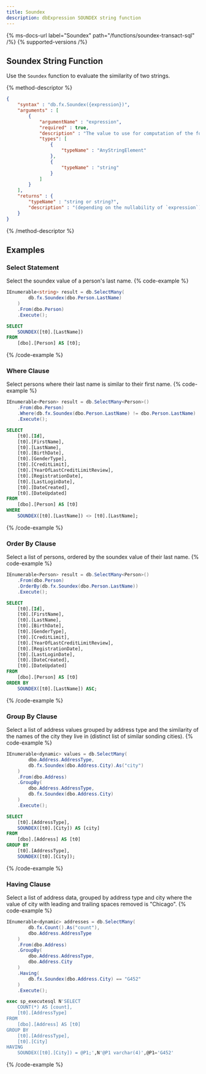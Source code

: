 ```yaml
---
title: Soundex
description: dbExpression SOUNDEX string function
---
```


{% ms-docs-url label="Soundex" path="/functions/soundex-transact-sql" /%}
{% supported-versions /%}

## Soundex String Function

Use the `Soundex` function to evaluate the similarity of two strings.

{% method-descriptor %}
```json
{
    "syntax" : "db.fx.Soundex({expression})",
    "arguments" : [
        {
            "argumentName" : "expression",
            "required" : true,
            "description" : "The value to use for computation of the four character result.",
            "types": [
                { 
                    "typeName" : "AnyStringElement"
                },
				{ 
                    "typeName" : "string"
                }
            ]
        }           
    ],
    "returns" : { 
        "typeName" : "string or string?",
		"description" : "(depending on the nullability of `expression`)"
    }
}
```
{% /method-descriptor %}

## Examples
### Select Statement
Select the soundex value of a person's last name.
{% code-example %}
```csharp
IEnumerable<string> result = db.SelectMany(
		db.fx.Soundex(dbo.Person.LastName)
	)
	.From(dbo.Person)
	.Execute();
```
```sql
SELECT
	SOUNDEX([t0].[LastName])
FROM
	[dbo].[Person] AS [t0];
```
{% /code-example %}

### Where Clause
Select persons where their last name is similar to their first name.
{% code-example %}
```csharp
IEnumerable<Person> result = db.SelectMany<Person>()
    .From(dbo.Person)
	.Where(db.fx.Soundex(dbo.Person.LastName) != dbo.Person.LastName)
	.Execute();
```
```sql
SELECT
	[t0].[Id],
	[t0].[FirstName],
	[t0].[LastName],
	[t0].[BirthDate],
	[t0].[GenderType],
	[t0].[CreditLimit],
	[t0].[YearOfLastCreditLimitReview],
	[t0].[RegistrationDate],
	[t0].[LastLoginDate],
	[t0].[DateCreated],
	[t0].[DateUpdated]
FROM
	[dbo].[Person] AS [t0]
WHERE
	SOUNDEX([t0].[LastName]) <> [t0].[LastName];
```
{% /code-example %}

### Order By Clause
Select a list of persons, ordered by the soundex value of their last name.
{% code-example %}
```csharp
IEnumerable<Person> result = db.SelectMany<Person>()
	.From(dbo.Person)
	.OrderBy(db.fx.Soundex(dbo.Person.LastName))
	.Execute();
```
```sql
SELECT
	[t0].[Id],
	[t0].[FirstName],
	[t0].[LastName],
	[t0].[BirthDate],
	[t0].[GenderType],
	[t0].[CreditLimit],
	[t0].[YearOfLastCreditLimitReview],
	[t0].[RegistrationDate],
	[t0].[LastLoginDate],
	[t0].[DateCreated],
	[t0].[DateUpdated]
FROM
	[dbo].[Person] AS [t0]
ORDER BY
	SOUNDEX([t0].[LastName]) ASC;
```
{% /code-example %}

### Group By Clause
Select a list of address values grouped by address type and the similarity of the names of the city they live in (distinct list
of similar sonding cities).
{% code-example %}
```csharp
IEnumerable<dynamic> values = db.SelectMany(
		dbo.Address.AddressType,
		db.fx.Soundex(dbo.Address.City).As("city")
	)
	.From(dbo.Address)
	.GroupBy(
		dbo.Address.AddressType,
		db.fx.Soundex(dbo.Address.City)
	)
	.Execute();
```
```sql
SELECT
	[t0].[AddressType],
	SOUNDEX([t0].[City]) AS [city]
FROM
	[dbo].[Address] AS [t0]
GROUP BY
	[t0].[AddressType],
	SOUNDEX([t0].[City]);
```
{% /code-example %}

### Having Clause
Select a list of address data, grouped by address type and city where the value of city with leading and trailing spaces removed
is "Chicago".
{% code-example %}
```csharp
IEnumerable<dynamic> addresses = db.SelectMany(
		db.fx.Count().As("count"),
		dbo.Address.AddressType
	)
	.From(dbo.Address)
	.GroupBy(
		dbo.Address.AddressType,
		dbo.Address.City
	)
	.Having(
		db.fx.Soundex(dbo.Address.City) == "G452"
	)
	.Execute();
```
```sql
exec sp_executesql N'SELECT
	COUNT(*) AS [count],
	[t0].[AddressType]
FROM
	[dbo].[Address] AS [t0]
GROUP BY
	[t0].[AddressType],
	[t0].[City]
HAVING
	SOUNDEX([t0].[City]) = @P1;',N'@P1 varchar(4)',@P1='G452'
```
{% /code-example %}



